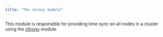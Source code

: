 ```yaml
---
title: "The chrony module"
---
```


This module is responsible for providing time sync on all nodes in a cluster using the [chrony](https://chrony.tuxfamily.org/) module.
